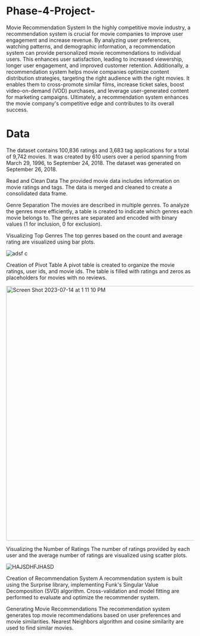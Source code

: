# Phase-4-Project-
Movie Recommendation System 
In the highly competitive movie industry, a recommendation system is crucial for movie companies to improve user engagement and increase revenue. By analyzing user preferences, watching patterns, and demographic information, a recommendation system can provide personalized movie recommendations to individual users. This enhances user satisfaction, leading to increased viewership, longer user engagement, and improved customer retention. Additionally, a recommendation system helps movie companies optimize content distribution strategies, targeting the right audience with the right movies. It enables them to cross-promote similar films, increase ticket sales, boost video-on-demand (VOD) purchases, and leverage user-generated content for marketing campaigns. Ultimately, a recommendation system enhances the movie company's competitive edge and contributes to its overall success.
# Data
The dataset contains 100,836 ratings and 3,683 tag applications for a total of 9,742 movies. It was created by 610 users over a period spanning from March 29, 1996, to September 24, 2018. The dataset was generated on September 26, 2018.

Read and Clean Data
The provided movie data includes information on movie ratings and tags. The data is merged and cleaned to create a consolidated data frame.

Genre Separation
The movies are described in multiple genres. To analyze the genres more efficiently, a table is created to indicate which genres each movie belongs to. The genres are separated and encoded with binary values (1 for inclusion, 0 for exclusion).

Visualizing Top Genres
The top genres based on the count and average rating are visualized using bar plots.

![adsf c](https://github.com/justinlapidus25/Phase-4-Project-/assets/130884190/4ace0922-7c0c-4338-b0e6-5493e057f572)


Creation of Pivot Table
A pivot table is created to organize the movie ratings, user ids, and movie ids. The table is filled with ratings and zeros as placeholders for movies with no reviews.

<img width="684" alt="Screen Shot 2023-07-14 at 1 11 10 PM" src="https://github.com/justinlapidus25/Phase-4-Project-/assets/130884190/dab9d53a-8ae7-42be-9f0e-36899e66176a">


Visualizing the Number of Ratings
The number of ratings provided by each user and the average number of ratings are visualized using scatter plots.

![HAJSDHFJHASD](https://github.com/justinlapidus25/Phase-4-Project-/assets/130884190/6c86a503-4e82-4dba-ab24-3b2ec5dfa066)


Creation of Recommendation System
A recommendation system is built using the Surprise library, implementing Funk's Singular Value Decomposition (SVD) algorithm. Cross-validation and model fitting are performed to evaluate and optimize the recommender system.

Generating Movie Recommendations
The recommendation system generates top movie recommendations based on user preferences and movie similarities. Nearest Neighbors algorithm and cosine similarity are used to find similar movies.

